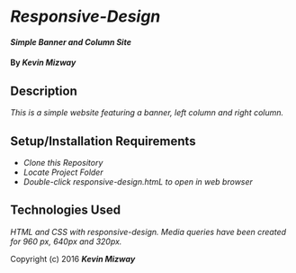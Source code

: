 # _Responsive-Design_

#### _Simple Banner and Column Site_

#### By _**Kevin Mizway**_

## Description

_This is a simple website featuring a banner, left column and right column._

## Setup/Installation Requirements

* _Clone this Repository_
* _Locate Project Folder_
* _Double-click responsive-design.htmL to open in web browser_

## Technologies Used

_HTML and CSS with responsive-design. Media queries have been created for 960 px, 640px and 320px._

Copyright (c) 2016 **_Kevin Mizway_**
